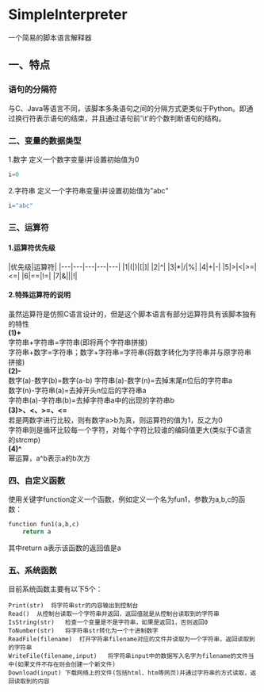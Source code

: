 # SimpleInterpreter
一个简易的脚本语言解释器
## 一、特点
### 语句的分隔符
与C、Java等语言不同，该脚本多条语句之间的分隔方式更类似于Python。即通过换行符表示语句的结束，并且通过语句前'\t'的个数判断语句的结构。
### 二、变量的数据类型
1.数字
定义一个数字变量i并设置初始值为0
```python
i=0
```
2.字符串
定义一个字符串变量i并设置初始值为"abc"
```python
i="abc"
```
### 三、运算符
#### 1.运算符优先级
|优先级|运算符|
|---|---|---|---|---|
|1|\(|\)|\[|\]|
|2|^|
|3|*|/|%|
|4|\+|\-|
|5|>|<|>=|<=|
|6|==|!=|
|7|&|\||\!|
#### 2.特殊运算符的说明
虽然运算符是仿照C语言设计的，但是这个脚本语言有部分运算符具有该脚本独有的特性  
**(1)+**  
字符串+字符串=字符串(即将两个字符串拼接)  
字符串+数字=字符串；数字+字符串=字符串(将数字转化为字符串并与原字符串拼接)  
**(2)-**  
数字(a)-数字(b)=数字(a-b)
字符串(a)-数字(n)=去掉末尾n位后的字符串a  
数字(n)-字符串(a)=去掉开头n位后的字符串a  
字符串(a)-字符串(b)=去掉字符串a中的出现的字符串b  
**(3)>、<、>=、<=**  
若是两数字进行比较，则有数字a>b为真，则运算符的值为1，反之为0  
字符串则是循环比较每一个字符，对每个字符比较谁的编码值更大(类似于C语言的strcmp)  
**(4)^**  
幂运算，a^b表示a的b次方
### 四、自定义函数
使用关键字function定义一个函数，例如定义一个名为fun1，参数为a,b,c的函数：
```python
function fun1(a,b,c)
	return a
```
其中return a表示该函数的返回值是a
### 五、系统函数
目前系统函数主要有以下5个：
```
Print(str)	将字符串str的内容输出到控制台  
Read()	从控制台读取一个字符串并返回，返回值就是从控制台读取到的字符串  
IsString(str)	检查一个变量是不是字符串，如果是返回1，否则返回0  
ToNumber(str)	将字符串str转化为一个十进制数字  
ReadFile(filename)	打开字符串filename对应的文件并读取为一个字符串，返回读取到的字符串  
WriteFile(filename,input)	将字符串input中的数据写入名字为filename的文件当中(如果文件不存在则会创建一个新文件)
Download(input)	下载网络上的文件(包括html、htm等网页)并通过字符串的方式读取，返回读取到的内容
```
